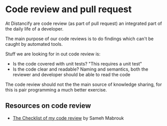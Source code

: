 # Code review and pull request

At Distancify are code review (as part of pull request) an integrated part of the daily life of a developer.

The main purpose of our code reviews is to do findings which can't be caught by automated tools.

Stuff we are looking for in out code review is:

- Is the code covered with unit tests? "This requires a unit test"
- Is the code clear and readable? Naming and semantics, both the reviewer and developer should be able to read the code

The code review should not the the main source of knowledge sharing, for this is pair programming a much better exercise.

## Resources on code review

- [The Checklist of my code review](https://medium.com/@same7mabrouk/the-checklist-of-my-code-review-18cc6f6fb5b3) by Sameh Mabrouk